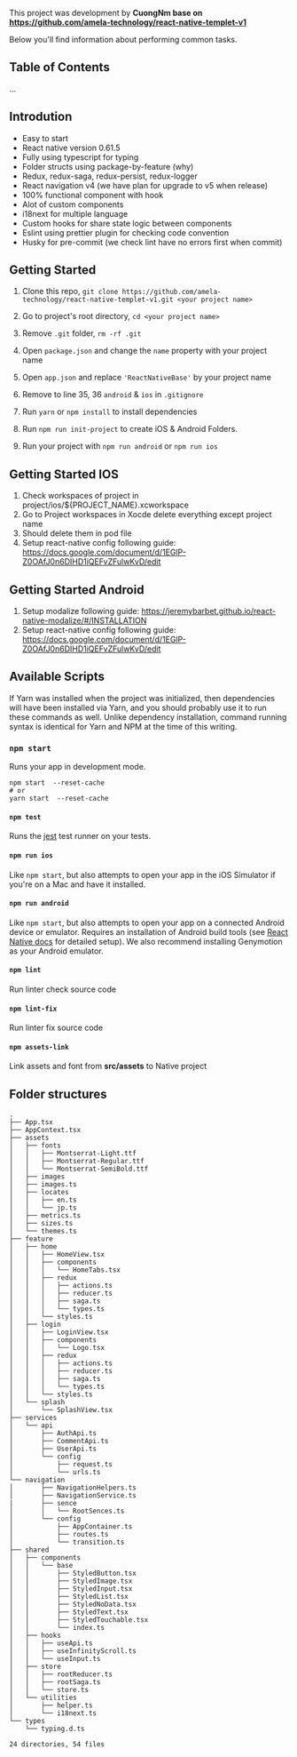 This project was development by **CuongNm base on https://github.com/amela-technology/react-native-templet-v1**

Below you'll find information about performing common tasks.

## Table of Contents
...
## Introdution
- Easy to start
- React native version 0.61.5
- Fully using typescript for typing
- Folder structs using package-by-feature (why)
- Redux, redux-saga, redux-persist, redux-logger
- React navigation v4 (we have plan for upgrade to v5 when release)
- 100% functional component with hook
- Alot of custom components
- i18next for multiple language
- Custom hooks for share state logic between components
- Eslint using prettier plugin for checking code convention
- Husky for pre-commit (we check lint have no errors first when commit)


## Getting Started

1. Clone this repo, `git clone https://github.com/amela-technology/react-native-templet-v1.git <your project name>`
2. Go to project's root directory, `cd <your project name>`
3. Remove `.git` folder,  `rm -rf .git`
4. Open `package.json` and change the `name` property with your project name
5. Open `app.json` and replace `'ReactNativeBase'` by your project name 

6. Remove to line 35, 36 `android` & `ios` in `.gitignore`

7. Run `yarn` or `npm install` to install dependencies

8. Run `npm run init-project` to create iOS & Android Folders.

9. Run your project with `npm run android` or `npm run ios` 

## Getting Started IOS

1. Check workspaces of project in project/ios/${PROJECT_NAME}.xcworkspace
2. Go to Project workspaces in Xocde delete everything except project name
3. Should delete them in pod file 
4. Setup react-native config following guide: https://docs.google.com/document/d/1EGlP-Z0OAfJ0n6DIHD1iQEFvZFulwKvD/edit

## Getting Started Android

1. Setup modalize following guide: https://jeremybarbet.github.io/react-native-modalize/#/INSTALLATION
2. Setup react-native config following guide: https://docs.google.com/document/d/1EGlP-Z0OAfJ0n6DIHD1iQEFvZFulwKvD/edit

## Available Scripts

If Yarn was installed when the project was initialized, then dependencies will have been installed via Yarn, and you should probably use it to run these commands as well. Unlike dependency installation, command running syntax is identical for Yarn and NPM at the time of this writing.

### `npm start`

Runs your app in development mode.

```
npm start  --reset-cache
# or
yarn start  --reset-cache
```

#### `npm test`

Runs the [jest](https://github.com/facebook/jest) test runner on your tests.

#### `npm run ios`

Like `npm start`, but also attempts to open your app in the iOS Simulator if you're on a Mac and have it installed.

#### `npm run android`

Like `npm start`, but also attempts to open your app on a connected Android device or emulator. Requires an installation of Android build tools (see [React Native docs](https://facebook.github.io/react-native/docs/getting-started.html) for detailed setup). We also recommend installing Genymotion as your Android emulator. 

#### `npm lint`
 Run linter check source code
 
#### `npm lint-fix`
 Run linter fix source code
 
#### `npm assets-link`
 Link assets and font from **src/assets** to Native project
## Folder structures
```
.
├── App.tsx
├── AppContext.tsx
├── assets
│   ├── fonts
│   │   ├── Montserrat-Light.ttf
│   │   ├── Montserrat-Regular.ttf
│   │   └── Montserrat-SemiBold.ttf
│   ├── images
│   ├── images.ts
│   ├── locates
│   │   ├── en.ts
│   │   └── jp.ts
│   ├── metrics.ts
│   ├── sizes.ts
│   └── themes.ts
├── feature
│   ├── home
│   │   ├── HomeView.tsx
│   │   ├── components
│   │   │   └── HomeTabs.tsx
│   │   ├── redux
│   │   │   ├── actions.ts
│   │   │   ├── reducer.ts
│   │   │   ├── saga.ts
│   │   │   └── types.ts
│   │   └── styles.ts
│   ├── login
│   │   ├── LoginView.tsx
│   │   ├── components
│   │   │   └── Logo.tsx
│   │   ├── redux
│   │   │   ├── actions.ts
│   │   │   ├── reducer.ts
│   │   │   ├── saga.ts
│   │   │   └── types.ts
│   │   └── styles.ts
│   └── splash
│       └── SplashView.tsx
├── services
│   └── api
│       ├── AuthApi.ts
│       ├── CommentApi.ts
│       ├── UserApi.ts
│       └── config
│           ├── request.ts
│           └── urls.ts
└── navigation
│       ├── NavigationHelpers.ts
│       ├── NavigationService.ts
|       ├── sence
│       │   └── RootSences.ts
│       └── config
│           ├── AppContainer.ts
│           ├── routes.ts
│           └── transition.ts
├── shared
│   ├── components
│   │   └── base
│   │       ├── StyledButton.tsx
│   │       ├── StyledImage.tsx
│   │       ├── StyledInput.tsx
│   │       ├── StyledList.tsx
│   │       ├── StyledNoData.tsx
│   │       ├── StyledText.tsx
│   │       ├── StyledTouchable.tsx
│   │       └── index.ts
│   ├── hooks
│   │   ├── useApi.ts
│   │   ├── useInfinityScroll.ts
│   │   └── useInput.ts
│   ├── store
│   │   ├── rootReducer.ts
│   │   ├── rootSaga.ts
│   │   └── store.ts
│   └── utilities
│       ├── helper.ts
│       └── i18next.ts
└── types
    └── typing.d.ts

24 directories, 54 files


```
